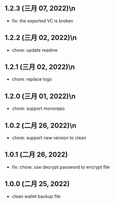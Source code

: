 ## 1.2.3 (三月 07, 2022)\n

- fix: the exported VC is broken

## 1.2.2 (三月 02, 2022)\n

- chore: update readme

## 1.2.1 (三月 02, 2022)\n

- chore: replace logo

## 1.2.0 (三月 01, 2022)\n

- chore: support monorepo

## 1.0.2 (二月 26, 2022)\n

- chore: support new version to clean

## 1.0.1 (二月 26, 2022)

- fix: chore: use decrypt password to encrypt file

## 1.0.0 (二月 25, 2022)

- clean wallet backup file
